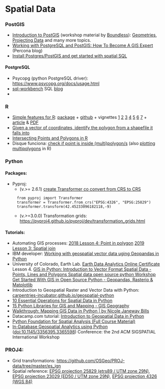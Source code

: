 # Spatial Data
### PostGIS
- [Introduction to PostGIS](https://postgis.net/workshops/postgis-intro/) (workshop material by [Boundless](http://boundlessgeo.com/)): 
[Geometries](https://postgis.net/workshops/postgis-intro/geometries.html), [Projecting Data](https://postgis.net/workshops/postgis-intro/projection.html) and many more topics.
- [Working with PostgreSQL and PostGIS: How To Become A GIS Expert](https://www.percona.com/blog/2020/04/15/working-with-postgresql-and-postgis-how-to-become-a-gis-expert/) (Percona blog)
- [Install Postgres/PostGIS and get started with spatial SQL](http://zevross.com/blog/2019/12/04/install-postgres-postgis-and-get-started-with-spatial-sql/)
#### PostgreSQL
- Psycopg (python PostgreSQL driver): https://www.psycopg.org/docs/usage.html
- [sql-workbench](https://www.sql-workbench.eu/getting-started.html) SQL [blog](https://blog.sql-workbench.eu/)
- 
### R
- [Simple features for R](https://r-spatial.github.io/sf/index.html): [package](https://cloud.r-project.org/package=sf) + [github](https://github.com/r-spatial/sf/) + vignettes [1](https://r-spatial.github.io/sf/articles/sf1.html) [2](https://r-spatial.github.io/sf/articles/sf2.html) [3](https://r-spatial.github.io/sf/articles/sf3.html) [4](https://r-spatial.github.io/sf/articles/sf4.html) [5](https://r-spatial.github.io/sf/articles/sf5.html) [6](https://r-spatial.github.io/sf/articles/sf6.html) [7](https://r-spatial.github.io/sf/articles/sf7.html) + [article](https://journal.r-project.org/archive/2018/RJ-2018-009/index.html) & [PDF](https://journal.r-project.org/archive/2018/RJ-2018-009/RJ-2018-009.pdf)
- [Given a vector of coordinates, identify the polygon from a shapefile it falls into
](https://stackoverflow.com/questions/49290536/given-a-vector-of-coordinates-identify-the-polygon-from-a-shapefile-it-falls-in)
- [Intersecting Points and Polygons in R](https://stackoverflow.com/questions/3647744/intersecting-points-and-polygons-in-r)
- Disque funciona: [check if point is inside (multi)polygon/s](https://stackoverflow.com/questions/21971447/check-if-point-is-in-spatial-object-which-consists-of-multiple-polygons-holes/21987964#21987964) (also [plotting multipolygons](https://stackoverflow.com/questions/21962452/plot-spatial-area-defined-by-multiple-polygons/21963215#21963215) in R)
### Python

#### Packages:
- Pyproj:  
  - (v.>= 2.6.1) [create Transformer co convert from CRS to CRS](https://pyproj4.github.io/pyproj/v2.6.1rel/examples.html#step-2-create-transformer-to-convert-from-crs-to-crs)
  ```
    from pyproj import Transformer
    transformer = Transformer.from_crs("EPSG:4326", "EPSG:25829")
    transformer.transform(42.45233096182118,-9)
  ```
  - (v.>=3.0.0) Transformation grids: https://pyproj4.github.io/pyproj/dev/transformation_grids.html
#### Tutorials:
- Automating GIS processes: [2018 Lesson 4: Point in polygon](https://automating-gis-processes.github.io/CSC18/lessons/L4/point-in-polygon.html) [2019 Lesson 3: Spatial join](https://automating-gis-processes.github.io/site/notebooks/L3/spatial-join.html)
- IBM developer: [Working with geospatial vector data uging Geopandas in Python](https://developer.ibm.com/tutorials/working-with-geospatial-vector-data-in-python/)
- University of Colorado, Earth Lab. [Earth Data Analytics Online Certificate](https://www.earthdatascience.org/workshops/gis-open-source-python/)   
Lesson 4. [GIS in Python: Introduction to Vector Format Spatial Data - Points, Lines and Polygons Spatial data open source python Workshop](https://www.earthdatascience.org/workshops/gis-open-source-python/intro-vector-data-python/)
[Get Started With GIS in Open Source Python - Geopandas, Rasterio & Matplotlib](https://www.earthdatascience.org/workshops/gis-open-source-python/)
- Introduction to Geospatial Raster and Vector Data with Python: [carpentries-incubator.github.io/geospatial-python](https://carpentries-incubator.github.io/geospatial-python/)
- [10 Essential Operations for Spatial Data in Python](https://medium.com/nam-r/10-essential-operations-for-spatial-data-in-python-4603d933bdda)
- [15 Python Libraries for GIS and Mapping - GIS Geography](https://gisgeography.com/python-libraries-gis-mapping/)
- [Walkthrough: Mapping GIS Data in Python | by Nicole Janeway Bills](https://towardsdatascience.com/walkthrough-mapping-gis-data-in-python-92c77cd2b87a)
- Datacamp.com tutorial: [Introduction to Geospatial Data in Python](https://www.datacamp.com/community/tutorials/geospatial-data-python)
- [Python Foundation for Spatial Analysis (Full Course Material)](https://courses.spatialthoughts.com/python-foundation.html)
- [In-Database Geospatial Analytics using Python](https://www.researchgate.net/publication/337411276_In-Database_Geospatial_Analytics_using_Python)  ([doi:10.1145/3356395.3365598](https://doi.org/10.1145/3356395.3365598)) Conference: the 2nd ACM SIGSPATIAL International Workshop
### PROJ4:
- Grid transformations: https://github.com/OSGeo/PROJ-data/tree/master/es_ign
- Spatial reference: [EPSG projection 25829 (etrs89 / UTM zone 29N)](https://spatialreference.org/ref/epsg/25829/), [EPSG projection 23029 (ED50 / UTM zone 29N)](https://spatialreference.org/ref/epsg/23029/), [EPSG projection 4326 (WGS 84)](https://spatialreference.org/ref/epsg/4326/)
